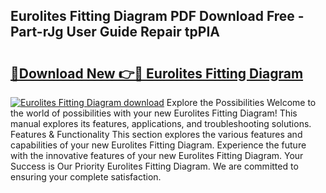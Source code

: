 ## Eurolites Fitting Diagram PDF Download Free - Part-rJg User Guide Repair tpPIA

# <h2><a href="http://dfim99w.blite.top/?on=Eurolites+Fitting+Diagram">🔗Download New 👉🔴 Eurolites Fitting Diagram</a></h2>

[![Eurolites Fitting Diagram download](https://i.imgur.com/lujVjoI.png)](http://dfim99w.blite.top/?on=Eurolites+Fitting+Diagram)
Explore the Possibilities Welcome to the world of possibilities with your new Eurolites Fitting Diagram! This manual explores its features, applications, and troubleshooting solutions. Features & Functionality This section explores the various features and capabilities of your new Eurolites Fitting Diagram. Experience the future with the innovative features of your new Eurolites Fitting Diagram. Your Success is Our Priority Eurolites Fitting Diagram. We are committed to ensuring your complete satisfaction.
